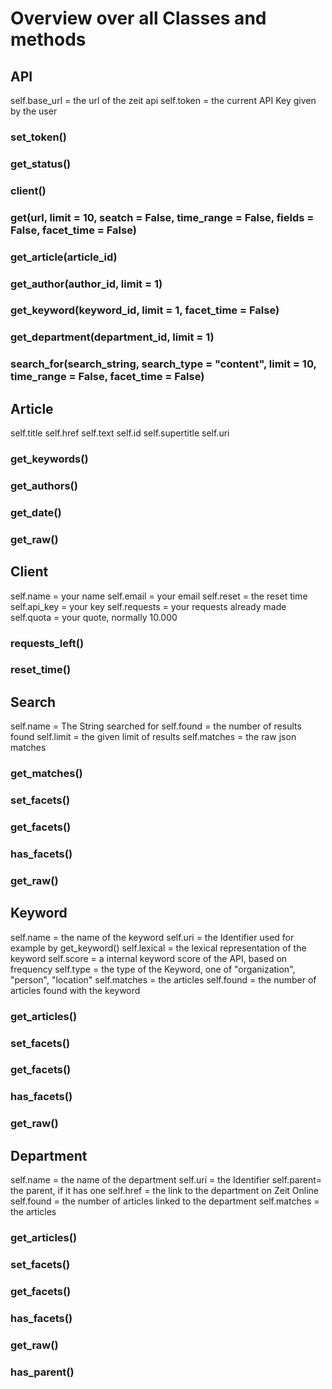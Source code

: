 

# Overview over all Classes and methods

## API 

self.base_url = the url of the zeit api
self.token = the current API Key given by the user

### set_token()

### get_status()

### client()



### get(url, limit = 10, seatch = False, time_range = False, fields = False, facet_time = False)



### get_article(article_id)

### get_author(author_id, limit = 1)

### get_keyword(keyword_id, limit = 1, facet_time = False)

### get_department(department_id, limit = 1)



### search_for(search_string, search_type = "content", limit = 10, time_range = False, facet_time = False)



## Article
self.title
self.href
self.text
self.id
self.supertitle
self.uri

### get_keywords()

### get_authors()

### get_date()

### get_raw()



## Client

self.name = your name 
self.email = your email
self.reset = the reset time
self.api_key = your key
self.requests = your requests already made
self.quota = your quote, normally 10.000

### requests_left()

### reset_time()



## Search

self.name = The String searched for
self.found = the number of results found
self.limit = the given limit of results
self.matches = the raw json matches

### get_matches()

### set_facets()

### get_facets()

### has_facets()

### get_raw()



## Keyword

self.name = the name of the keyword
self.uri = the Identifier used for example by get_keyword()
self.lexical = the lexical representation of the keyword
self.score = a internal keyword score of the API, based on frequency
self.type = the type of the Keyword, one of "organization", "person", "location"
self.matches = the articles
self.found = the number of articles found with the keyword

### get_articles()

### set_facets()

### get_facets()

### has_facets()

### get_raw()



## Department

self.name = the name of the department
self.uri = the Identifier 
self.parent= the parent, if it has one
self.href = the link to the department on Zeit Online
self.found =  the number of articles linked to the department
self.matches = the articles

### get_articles()

### set_facets()

### get_facets()

### has_facets()

### get_raw()

### has_parent()